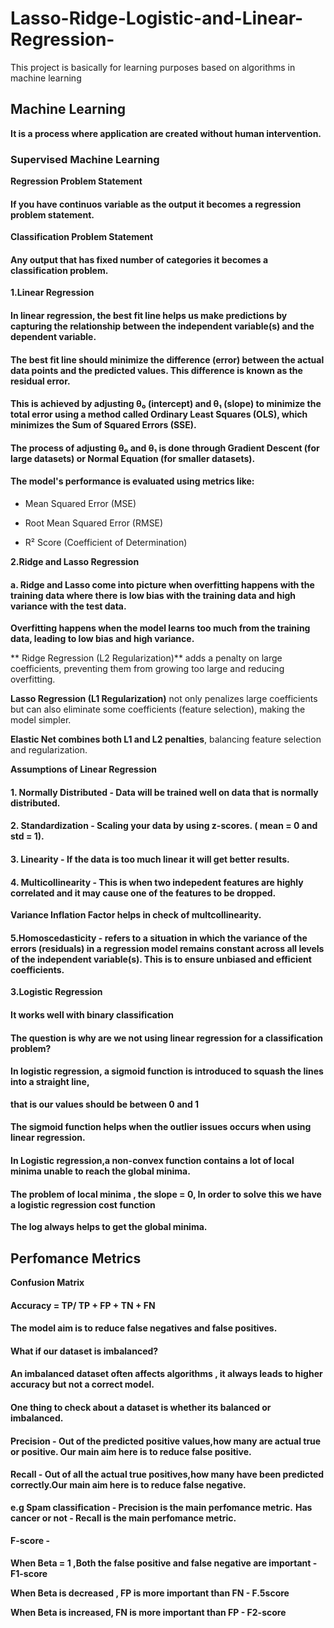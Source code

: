# Lasso-Ridge-Logistic-and-Linear-Regression-
This project is basically for  learning purposes based on algorithms in machine learning
## Machine Learning

**It is a process where application are created without human intervention.**

### Supervised Machine Learning
**Regression Problem Statement**
#### If you have  continuos variable as the output it becomes a regression problem statement.
**Classification Problem Statement**
#### Any output that has fixed number of categories it becomes a classification problem.

**1.Linear Regression**

#### In linear regression, the best fit line helps us make predictions by capturing the relationship between the independent variable(s) and the dependent variable.



#### The best fit line should minimize the difference (error) between the actual data points and the predicted values. This difference is known as the residual error.



#### This is achieved by adjusting θ₀ (intercept) and θ₁ (slope) to minimize the total error using a method called Ordinary Least Squares (OLS), which minimizes the Sum of Squared Errors (SSE).



#### The process of adjusting θ₀ and θ₁ is done through Gradient Descent (for large datasets) or Normal Equation (for smaller datasets).


#### The model's performance is evaluated using metrics like:
* Mean Squared Error (MSE)

* Root Mean Squared Error (RMSE)

* R² Score (Coefficient of Determination)

**2.Ridge and Lasso Regression**

 #### a. Ridge and Lasso come into picture when overfitting happens with the training data where there is   low bias with the training data and high variance with the test data.
 
**Overfitting happens when the model learns too much from the training data, leading to low bias and high variance.**


** Ridge Regression (L2 Regularization)** adds a penalty on large coefficients, preventing them from growing too large and reducing overfitting.



**Lasso Regression (L1 Regularization)** not only penalizes large coefficients but can also eliminate some coefficients (feature selection), making the model simpler.


**Elastic Net combines both L1 and L2 penalties**, balancing feature selection and regularization.


**Assumptions of Linear Regression**

#### 1. Normally Distributed - Data will be trained well on data that is normally distributed.
#### 2. Standardization - Scaling your data by using z-scores. ( mean = 0 and std = 1).
#### 3. Linearity - If the data is too much linear it will get better results.
#### 4. Multicollinearity - This is when two indepedent features are highly correlated and it may cause one of the features to be dropped.
**Variance Inflation Factor helps in check of multcollinearity.**
#### 5.Homoscedasticity - refers to a situation in which the variance of the errors (residuals) in a regression model remains constant across all levels of the independent variable(s). This is to ensure unbiased and efficient coefficients.

**3.Logistic Regression**

#### It works well with binary classification
#### The question is why are we not using linear regression for a classification problem?
#### In logistic regression, a sigmoid function is introduced to squash the lines into a straight line,
**that is our values should be between 0 and 1**
#### The sigmoid function helps when the outlier issues occurs when using linear regression.
#### In Logistic regression,a non-convex function contains a lot of local minima unable to reach the global minima.
#### The problem of local minima , the slope = 0, In order to solve this we have a logistic regression cost function
**The log always helps to get the global minima.**


## Perfomance Metrics

**Confusion Matrix**

#### Accuracy = TP/ TP + FP + TN + FN
#### The model aim is to reduce false negatives and false positives.
#### What if our dataset is imbalanced?
#### An imbalanced dataset often affects algorithms , it always leads to higher accuracy but not a correct model.
#### One thing to check about a dataset is whether its balanced or imbalanced.

#### Precision - Out of the predicted positive values,how many are actual true or positive. Our main aim here is to reduce false positive.
#### Recall - Out of all the actual true positives,how many have been predicted correctly.Our main aim here is to reduce false negative.
**e.g Spam classification - Precision is the main perfomance metric.**
    **Has cancer or not - Recall is the main perfomance metric.**
#### F-score - 
**When Beta = 1 ,Both the false positive and false negative are important - F1-score**

**When Beta is decreased , FP is more important than FN - F.5score**

**When Beta is increased, FN is more important than  FP - F2-score**

